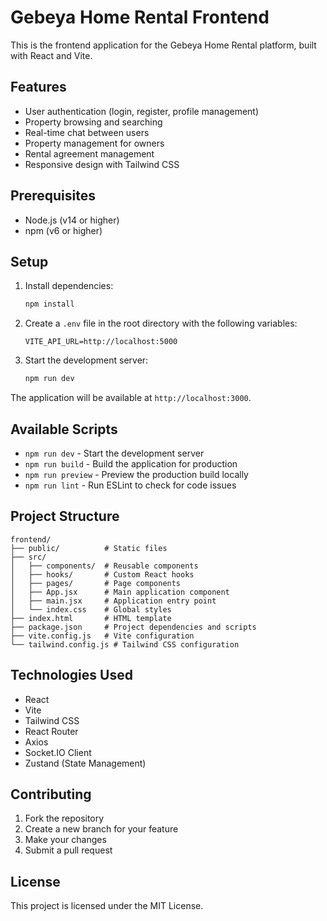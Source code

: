 # Gebeya Home Rental Frontend

This is the frontend application for the Gebeya Home Rental platform, built with React and Vite.

## Features

- User authentication (login, register, profile management)
- Property browsing and searching
- Real-time chat between users
- Property management for owners
- Rental agreement management
- Responsive design with Tailwind CSS

## Prerequisites

- Node.js (v14 or higher)
- npm (v6 or higher)

## Setup

1. Install dependencies:

   ```bash
   npm install
   ```

2. Create a `.env` file in the root directory with the following variables:

   ```
   VITE_API_URL=http://localhost:5000
   ```

3. Start the development server:
   ```bash
   npm run dev
   ```

The application will be available at `http://localhost:3000`.

## Available Scripts

- `npm run dev` - Start the development server
- `npm run build` - Build the application for production
- `npm run preview` - Preview the production build locally
- `npm run lint` - Run ESLint to check for code issues

## Project Structure

```
frontend/
├── public/          # Static files
├── src/
│   ├── components/  # Reusable components
│   ├── hooks/       # Custom React hooks
│   ├── pages/       # Page components
│   ├── App.jsx      # Main application component
│   ├── main.jsx     # Application entry point
│   └── index.css    # Global styles
├── index.html       # HTML template
├── package.json     # Project dependencies and scripts
├── vite.config.js   # Vite configuration
└── tailwind.config.js # Tailwind CSS configuration
```

## Technologies Used

- React
- Vite
- Tailwind CSS
- React Router
- Axios
- Socket.IO Client
- Zustand (State Management)

## Contributing

1. Fork the repository
2. Create a new branch for your feature
3. Make your changes
4. Submit a pull request

## License

This project is licensed under the MIT License.
